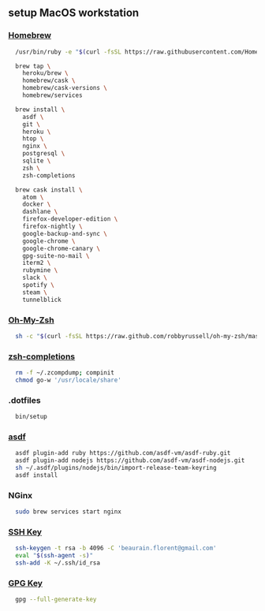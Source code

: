 ## setup MacOS workstation

### [Homebrew](https://brew.sh/index_fr)

```sh
  /usr/bin/ruby -e "$(curl -fsSL https://raw.githubusercontent.com/Homebrew/install/master/install)"
```

```sh
  brew tap \
    heroku/brew \
    homebrew/cask \
    homebrew/cask-versions \
    homebrew/services
```

```sh
  brew install \
    asdf \
    git \
    heroku \
    htop \
    nginx \
    postgresql \
    sqlite \
    zsh \
    zsh-completions
```

```sh
  brew cask install \
    atom \
    docker \
    dashlane \
    firefox-developer-edition \
    firefox-nightly \
    google-backup-and-sync \
    google-chrome \
    google-chrome-canary \
    gpg-suite-no-mail \
    iterm2 \
    rubymine \
    slack \
    spotify \
    steam \
    tunnelblick
```

### [Oh-My-Zsh](https://ohmyz.sh/)

```sh
  sh -c "$(curl -fsSL https://raw.github.com/robbyrussell/oh-my-zsh/master/tools/install.sh)"
```

### [zsh-completions](https://github.com/zsh-users/zsh-completions)

```sh
  rm -f ~/.zcompdump; compinit
  chmod go-w '/usr/locale/share'  
```

### .dotfiles

```sh
  bin/setup
```

### [asdf](https://asdf-vm.com/)

```sh
  asdf plugin-add ruby https://github.com/asdf-vm/asdf-ruby.git
  asdf plugin-add nodejs https://github.com/asdf-vm/asdf-nodejs.git
  sh ~/.asdf/plugins/nodejs/bin/import-release-team-keyring
  asdf install
```

### NGinx

```sh
  sudo brew services start nginx
```

### [SSH Key](https://help.github.com/en/enterprise/2.16/user/articles/generating-a-new-ssh-key-and-adding-it-to-the-ssh-agent)

```sh
  ssh-keygen -t rsa -b 4096 -C 'beaurain.florent@gmail.com'
  eval "$(ssh-agent -s)"
  ssh-add -K ~/.ssh/id_rsa
```

### [GPG Key](https://help.github.com/en/articles/generating-a-new-gpg-key)

```sh
  gpg --full-generate-key
```
